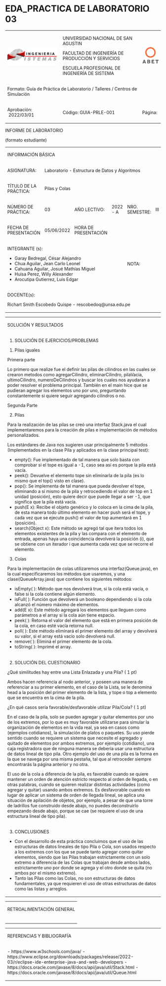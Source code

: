 # EDA_PRACTICA DE LABORATORIO 03
<html>
   <head>
      <meta content="text/html; charset=UTF-8" http-equiv="content-type">
   </head>
   <body class="c33">
      <div>
         <p class="c11 c47"><span class="c12"></span></p>
         <a id="t.5e5541b9bf8e121da87c0e19ae2629b8e95fa5d0"></a><a id="t.4"></a>
         <table class="c27">
            <tbody>
               <tr class="c44">
                  <td class="c19" colspan="1" rowspan="1">
                     <p class="c30 c36"><span style="overflow: hidden; display: inline-block; margin: 0.00px 0.00px; border: 0.00px solid #000000; transform: rotate(0.00rad) translateZ(0px); -webkit-transform: rotate(0.00rad) translateZ(0px); width: 160.25px; height: 66.03px;"><img alt="Programación Web 1" src="images/image1.png" style="width: 160.25px; height: 66.03px; margin-left: -0.00px; margin-top: -0.00px; transform: rotate(0.00rad) translateZ(0px); -webkit-transform: rotate(0.00rad) translateZ(0px);" title=""></span></p>
                  </td>
                  <td class="c39" colspan="1" rowspan="1">
                     <p class="c30"><span class="c5 c28">UNIVERSIDAD NACIONAL DE SAN AGUSTIN</span></p>
                     <p class="c30"><span class="c28 c5">FACULTAD DE INGENIERÍA DE PRODUCCIÓN Y SERVICIOS</span></p>
                     <p class="c30"><span class="c28 c5">ESCUELA PROFESIONAL DE INGENIERÍA DE SISTEMA</span></p>
                  </td>
                  <td class="c41" colspan="1" rowspan="1">
                     <p class="c30"><span style="overflow: hidden; display: inline-block; margin: 0.00px 0.00px; border: 0.00px solid #000000; transform: rotate(0.00rad) translateZ(0px); -webkit-transform: rotate(0.00rad) translateZ(0px); width: 53.16px; height: 53.16px;"><img alt="" src="images/image2.png" style="width: 53.16px; height: 53.16px; margin-left: -0.00px; margin-top: -0.00px; transform: rotate(0.00rad) translateZ(0px); -webkit-transform: rotate(0.00rad) translateZ(0px);" title=""></span></p>
                  </td>
               </tr>
               <tr class="c55">
                  <td class="c54" colspan="3" rowspan="1">
                     <p class="c30"><span class="c26 c5">Formato: </span><span class="c26">Guía de Práctica de Laboratorio / Talleres / Centros de Simulación</span></p>
                  </td>
               </tr>
               <tr class="c49">
                  <td class="c19" colspan="1" rowspan="1">
                     <p class="c30"><span class="c29 c26 c5">Aprobación: &nbsp;2022/03/01</span></p>
                  </td>
                  <td class="c39" colspan="1" rowspan="1">
                     <p class="c30"><span class="c29 c26 c5">Código: GUIA-PRLE-001</span></p>
                  </td>
                  <td class="c41" colspan="1" rowspan="1">
                     <p class="c31"><span class="c29 c26 c5">Página: </span></p>
                  </td>
               </tr>
            </tbody>
         </table>
         <p class="c24 c11"><span class="c12"></span></p>
      </div>
      <p class="c3"><span class="c29 c5 c46">INFORME DE LABORATORIO</span></p>
      <p class="c3"><span class="c29 c5 c46">(formato estudiante)</span></p>
      <a id="t.36281c1c81edcdafc5ca41ce5876816c5bbb3e16"></a><a id="t.0"></a>
      <table class="c27">
         <tbody>
            <tr class="c25">
               <td class="c13 c17" colspan="6" rowspan="1">
                  <p class="c30"><span class="c16 c5 c8">INFORMACIÓN BÁSICA</span></p>
               </td>
            </tr>
            <tr class="c21">
               <td class="c45" colspan="1" rowspan="1">
                  <p class="c24"><span class="c6 c5">ASIGNATURA: </span></p>
               </td>
               <td class="c20" colspan="5" rowspan="1">
                  <p class="c24"><span class="c8">Laboratorio - Estructura de Datos y Algoritmos</span></p>
               </td>
            </tr>
            <tr class="c21">
               <td class="c45" colspan="1" rowspan="1">
                  <p class="c24"><span class="c6 c5">TÍTULO DE LA PRÁCTICA: </span></p>
               </td>
               <td class="c20" colspan="5" rowspan="1">
                  <p class="c24"><span class="c4">Pilas y Colas</span></p>
               </td>
            </tr>
            <tr class="c21">
               <td class="c45" colspan="1" rowspan="1">
                  <p class="c24"><span class="c5 c8">NÚMERO DE PRÁCTICA:</span></p>
               </td>
               <td class="c40" colspan="1" rowspan="1">
                  <p class="c24"><span class="c4">03</span></p>
               </td>
               <td class="c34" colspan="1" rowspan="1">
                  <p class="c24"><span class="c5 c8">AÑO LECTIVO:</span></p>
               </td>
               <td class="c22" colspan="1" rowspan="1">
                  <p class="c24"><span class="c4">2022 - A</span></p>
               </td>
               <td class="c22" colspan="1" rowspan="1">
                  <p class="c24"><span class="c5 c8">NRO. SEMESTRE:</span></p>
               </td>
               <td class="c42" colspan="1" rowspan="1">
                  <p class="c24"><span class="c4">III</span></p>
               </td>
            </tr>
            <tr class="c21">
               <td class="c45" colspan="1" rowspan="1">
                  <p class="c24"><span class="c6 c5">FECHA DE PRESENTACIÓN</span></p>
               </td>
               <td class="c40" colspan="1" rowspan="1">
                  <p class="c24"><span class="c4">05/06/2022</span></p>
               </td>
               <td class="c34" colspan="1" rowspan="1">
                  <p class="c24"><span class="c6 c5">HORA DE PRESENTACIÓN</span></p>
               </td>
               <td class="c32" colspan="3" rowspan="1">
                  <p class="c24 c11"><span class="c4"></span></p>
               </td>
            </tr>
            <tr class="c21">
               <td class="c51" colspan="4" rowspan="1">
                  <p class="c24"><span class="c6 c5">INTEGRANTE (s): </span></p>
                  <ul class="c15 lst-kix_unfi7vcxmkg2-0 start">
                     <li class="c10 li-bullet-0"><span class="c1">Garay Bedregal, César Alejandro</span></li>
                     <li class="c10 li-bullet-0"><span class="c1">Chua Aguilar, Jean Carlo Leonel</span></li>
                     <li class="c10 li-bullet-0"><span class="c1">Cahuana Aguilar, Josué Mathías Miguel</span></li>
                     <li class="c10 li-bullet-0"><span class="c1">Huisa Perez, Willy Alexander </span></li>
                     <li class="c10 li-bullet-0"><span class="c1">Arocutipa Gutierrez, Luis Edgar</span></li>
                  </ul>
                  <p class="c24 c11"><span class="c1"></span></p>
               </td>
               <td class="c22" colspan="1" rowspan="1">
                  <p class="c24"><span class="c5 c8">NOTA:</span></p>
               </td>
               <td class="c42" colspan="1" rowspan="1">
                  <p class="c24 c11"><span class="c4"></span></p>
               </td>
            </tr>
            <tr class="c21">
               <td class="c13" colspan="6" rowspan="1">
                  <p class="c24"><span class="c6 c5">DOCENTE(s):</span></p>
                  <p class="c24"><span class="c4">Richart Smith Escobedo Quispe - rescobedoq@unsa.edu.pe</span></p>
                  <p class="c24 c11"><span class="c4"></span></p>
               </td>
            </tr>
         </tbody>
      </table>
      <p class="c11 c38"><span class="c12"></span></p>
      <a id="t.cf436606157e8356caed7fe578fc4b1e5e627e5f"></a><a id="t.1"></a>
      <table class="c27">
         <tbody>
            <tr class="c25">
               <td class="c13 c17" colspan="1" rowspan="1">
                  <p class="c30"><span class="c16 c5 c8 c56">SOLUCIÓN Y RESULTADOS</span></p>
               </td>
            </tr>
            <tr class="c52">
               <td class="c14" colspan="1" rowspan="1">
                  <ol class="c15 lst-kix_list_1-0 start" start="1">
                     <li class="c38 c43 li-bullet-1"><span class="c5 c6">SOLUCIÓN DE EJERCICIOS/PROBLEMAS</span></li>
                  </ol>
                  <ol class="c15 lst-kix_9dm19a1pxdoj-0 start" start="1">
                     <li class="c10 li-bullet-0"><span class="c4">Pilas iguales</span></li>
                  </ol>
                  <p class="c18"><span class="c2">Primera parte</span></p>
                  <p class="c18"><span>Lo primero que realize fue el definir las pilas de cilindros en las cuales se crearon metodos como </span><span>agregarCilindro</span><span>, </span><span>eliminarCilindro</span><span>, pilaVacia, </span><span>ultimoCilindro</span><span>, </span><span>numeroDeCilindros</span><span class="c12">&nbsp;y buscar los cuales nos ayudaran a poder resolver el problema principal. También en el main hice que se pudieran agregar los elementos uno por uno, preguntando constantemente si quiere seguir agregando cilindros o no.</span></p>
                  <p class="c18 c11"><span class="c12"></span></p>
                  <p class="c18"><span class="c2">Segunda Parte</span></p>
                  <p class="c11 c18"><span class="c12"></span></p>
                  <ol class="c15 lst-kix_9dm19a1pxdoj-0" start="2">
                     <li class="c10 li-bullet-0"><span class="c4">Pilas</span></li>
                  </ol>
                  <p class="c18"><span class="c12">Para la realización de las pilas se creó una interfaz Stack.java el cual implementaremos para la creación de pilas e implementación de métodos personalizados.</span></p>
                  <p class="c18"><span class="c12">Los estándares de Java nos sugieren usar principalmente 5 métodos (Implementados en la clase Pila y aplicados en la clase principal test):</span></p>
                  <ul class="c15 lst-kix_b1d7j0593jw5-0 start">
                     <li class="c24 c35 li-bullet-0"><span class="c5">empty</span><span class="c12">(): Fue implementado de tal manera que solo basta con comprobar si el tope es igual a -1, caso sea así es porque la pila está vacía.</span></li>
                     <li class="c24 c35 li-bullet-0"><span class="c5">peek</span><span class="c12">(): Devuelve el elemento tope sin eliminarla de la pila (es lo mismo que el top() visto en clase).</span></li>
                     <li class="c24 c35 li-bullet-0"><span class="c5">pop</span><span class="c12">(): Se implementa de tal manera que pueda devolver el tope, eliminando a sí mismo de la pila y retrocediendo el valor de top en 1 unidad (posición), esto quiere decir que puede llegar a ser -1, que significa que la pila está vacía.</span></li>
                     <li class="c24 c35 li-bullet-0"><span class="c5">push</span><span class="c12">(E x): Recibe el objeto genérico y lo coloca en la cima de la pila, de esta manera todo último elemento en hacer push será el tope, y cada vez que se ejecute push() el valor de top aumentará en 1 (posición).</span></li>
                     <li class="c24 c35 li-bullet-0"><span class="c5">search</span><span class="c12">(Object x): Este método se agregó tal que itera todos los elementos existentes de la pila y las compara con el elemento de entrada, apenas haya una coincidencia devolverá la posición (i), que se obtiene con un iterador i que aumenta cada vez que se recorre el elemento.</span></li>
                  </ul>
                  <ol class="c15 lst-kix_9dm19a1pxdoj-0" start="3">
                     <li class="c10 li-bullet-0"><span class="c4">Colas</span></li>
                  </ol>
                  <p class="c18"><span class="c12">Para la implementación de colas utilizaremos una interfaz(Queue.java), en la cual especificaremos los métodos que usaremos, y una clase(QueueArray.java) que contiene los siguientes métodos: </span></p>
                  <ul class="c15 lst-kix_aocllvu27mvl-0 start">
                     <li class="c24 c35 li-bullet-0"><span class="c5">isEmpty( ):</span><span class="c12">&nbsp;Método que nos devolverá true, si la cola está vacía, o false si la cola contiene algún elemento.</span></li>
                     <li class="c24 c35 li-bullet-0"><span class="c5">isFull( )</span><span class="c12">: Función que devolverá un booleano dependiendo si la cola alcanzó el número máximo de elementos. </span></li>
                     <li class="c24 c35 li-bullet-0"><span class="c5">add(E x)</span><span class="c12">: Este método agregará los elementos que lleguen como parámetros a el array si la cola aún tiene espacio. </span></li>
                     <li class="c24 c35 li-bullet-0"><span class="c5">peek( ): </span><span class="c12">Retorna el valor del elemento que está en primera posición de la cola, en caso esté vacía retorna null. </span></li>
                     <li class="c24 c35 li-bullet-0"><span class="c5">poll( ):</span><span class="c12">&nbsp;Este método eliminará el primer elemento del array y devolverá su valor, si el array está vacío solo devolverá null.</span></li>
                     <li class="c24 c35 li-bullet-0"><span class="c5">remove( ):</span><span class="c12">&nbsp;Eliminá el primer elemento de la cola.</span></li>
                     <li class="c24 c35 li-bullet-0"><span class="c5">toString( ): </span><span class="c12">Imprimé el array.</span></li>
                  </ul>
                  <p class="c7 c37 c11"><span class="c1"></span></p>
               </td>
            </tr>
            <tr class="c50">
               <td class="c14" colspan="1" rowspan="1">
                  <ol class="c15 lst-kix_list_1-0" start="2">
                     <li class="c38 c43 li-bullet-2"><span class="c6 c5">SOLUCIÓN DEL CUESTIONARIO</span></li>
                  </ol>
                  <p class="c7"><span class="c1">¿Qué similitudes hay entre una Lista Enlazada y una Pila? ( 1 pt)</span></p>
                  <p class="c7 c11"><span class="c1"></span></p>
                  <p class="c7"><span class="c1">Ambos hacen referencia al nodo anterior, y poseen una manera de referenciar a su primer elemento, en el caso de la Lista, se le denomina head a la posición del primer elemento de la lista, y tope o top a elemento que se encuentra en la cima de la pila. </span></p>
                  <p class="c7 c11"><span class="c1"></span></p>
                  <p class="c7"><span class="c1">¿En qué casos sería favorable/desfavorable utilizar Pila/Cola? ( 1 pt)</span></p>
                  <p class="c7 c11"><span class="c1"></span></p>
                  <p class="c7"><span class="c1">En el caso de la pila, solo se pueden agregar y quitar elementos por uno de los extremos, por lo que es muy favorable utilizarse para simular la organización de elementos en la vida real, ya sea en casos como (ejemplos cotidianos), la simulación de platos o paquetes. Su uso pierde sentido cuando se requiere un sistema que necesite el agregado y quitado de elementos por ambos extremos, por ejemplo (cotidiano), una caja registradora que de ninguna manera se debería usar una estructura de datos lineal de tipo pila. Otro ejemplo del uso de una pila es la forma en la que se navega por una misma pestaña, tal que al retroceder siempre encontrarás la página anterior y no otra.</span></p>
                  <p class="c7 c11"><span class="c1"></span></p>
                  <p class="c7"><span class="c1">El uso de la cola a diferencia de la pila, es favorable cuando se quiere mantener un orden de atención estricto respecto al orden de llegada, o en otras palabras, cuando se quieren realizar distintas actividades (como agregar y quitar) usando ambos extremos. Es desfavorable cuando en lugar de aplicar un sistema de orden de llegada lineal, se aplica una situación de apilación de objetos, por ejemplo, a pesar de que una torre de ladrillos fue construido desde abajo, no puedes deconstruirlo empezando desde abajo, porque se cae (se requiere el uso de una estructura lineal de tipo pila).</span></p>
                  <p class="c7 c11 c37"><span class="c1"></span></p>
               </td>
            </tr>
            <tr class="c50">
               <td class="c14" colspan="1" rowspan="1">
                  <ol class="c15 lst-kix_list_1-0" start="3">
                     <li class="c38 c43 li-bullet-2"><span class="c6 c5">CONCLUSIONES</span></li>
                  </ol>
                  <ul class="c15 lst-kix_sov389unnqim-0 start">
                     <li class="c10 li-bullet-0"><span class="c4">Con el desarrollo de esta práctica concluimos que el uso de las estructuras de datos lineales de tipo Pila o Cola, son usados respecto a los extremos con los que se puede tanto agregar como quitar elementos, siendo que las Pilas trabajan estrictamente con un solo extremo a diferencia de las Colas que trabajan desde ambos lados, estrictamente uno por donde se agrega y el otro donde se quita (no ambos por el mismo extremo).</span></li>
                     <li class="c10 li-bullet-0"><span class="c4">Tanto las Pilas como las Colas, no son estructuras de datos fundamentales, ya que requieren el uso de otras estructuras de datos como las listas y arreglos.</span></li>
                  </ul>
                  <p class="c0"><span class="c1"></span></p>
               </td>
            </tr>
         </tbody>
      </table>
      <p class="c38 c11"><span class="c12"></span></p>
      <a id="t.58d1de7224a46fa04ed90ae2513bd4d78b5de068"></a><a id="t.2"></a>
      <table class="c27">
         <tbody>
            <tr class="c25">
               <td class="c13 c17" colspan="1" rowspan="1">
                  <p class="c30"><span class="c5 c8 c16">RETROALIMENTACIÓN GENERAL</span></p>
               </td>
            </tr>
            <tr class="c50">
               <td class="c14" colspan="1" rowspan="1">
                  <p class="c24 c11"><span class="c12"></span></p>
                  <p class="c24 c11"><span class="c12"></span></p>
               </td>
            </tr>
         </tbody>
      </table>
      <p class="c38 c11"><span class="c12"></span></p>
      <a id="t.4e79ba32b802cd5bf5442f2044c93809a3ede0b6"></a><a id="t.3"></a>
      <table class="c27">
         <tbody>
            <tr class="c25">
               <td class="c13 c17" colspan="1" rowspan="1">
                  <p class="c30"><span class="c16 c5 c8">REFERENCIAS Y BIBLIOGRAFÍA</span></p>
               </td>
            </tr>
            <tr class="c48">
               <td class="c14" colspan="1" rowspan="1">
                  <p class="c9"><span class="c4">
                     - https://www.w3schools.com/java/
                     - https://www.eclipse.org/downloads/packages/release/2022-03/r/eclipse-ide-enterprise-java-and-web-developers
                     - https://docs.oracle.com/javase/8/docs/api/java/util/Stack.html
                     - https://docs.oracle.com/javase/8/docs/api/java/util/Queue.html
                     </span></p>
               </td>
            </tr>
         </tbody>
      </table>
      <p class="c38 c11"><span class="c12"></span></p>
      <p class="c38 c11" id="h.gjdgxs"><span class="c12"></span></p>
   </body>
</html>
